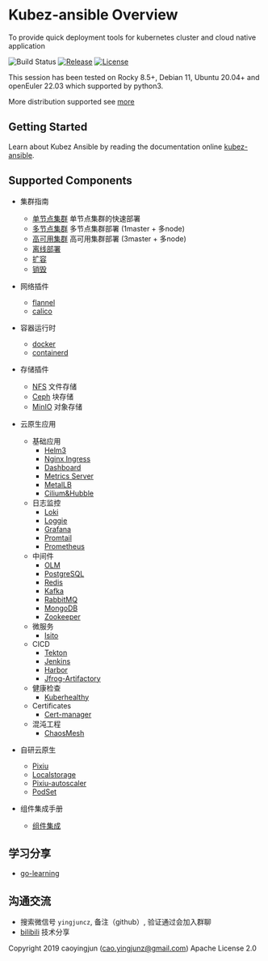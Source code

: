 # Kubez-ansible Overview

To provide quick deployment tools for kubernetes cluster and cloud native application

![Build Status][build-url]
[![Release][release-image]][release-url]
[![License][license-image]][license-url]

This session has been tested on Rocky 8.5+, Debian 11, Ubuntu 20.04+ and openEuler 22.03 which supported by python3.

More distribution supported see [more](https://github.com/gopixiu-io/kubez-ansible/tree/stable/tiger)

## Getting Started
Learn about Kubez Ansible by reading the documentation online [kubez-ansible](https://www.bilibili.com/video/BV1L84y1h7LE/).

## Supported Components
- 集群指南
  - [单节点集群](docs/install/all-in-one.md) 单节点集群的快速部署
  - [多节点集群](docs/install/multinode.md) 多节点集群部署 (1master + 多node)
  - [高可用集群](docs/install/availability.md) 高可用集群部署 (3master + 多node)
  - [离线部署](https://github.com/pixiu-io/kubez-ansible-offline)
  - [扩容](docs/install/expansion.md)
  - [销毁](docs/install/destroy.md)

- 网络插件
  - [flannel](https://github.com/flannel-io/flannel)
  - [calico](https://github.com/projectcalico/calico)

- 容器运行时
  - [docker](https://github.com/docker)
  - [containerd](https://github.com/containerd/containerd)

- 存储插件
  - [NFS](docs/apply/nfs.md) 文件存储
  - [Ceph](docs/apply/ceph-guide.md) 块存储
  - [MinIO](docs/apply/minio.md) 对象存储

- 云原生应用
  - 基础应用
    - [Helm3](docs/apply/helm3-guide.md)
    - [Nginx Ingress](docs/apply/ingress.md)
    - [Dashboard](docs/apply/dashboard.md)
    - [Metrics Server](docs/apply/metrics.md)
    - [MetalLB](docs/apply/metallb.md)
    - [Cilium&Hubble](docs/apply/cilium.md)
  - 日志监控
    - [Loki](docs/apply/loki.md)
    - [Loggie](docs/apply/loggie.md)
    - [Grafana](docs/apply/grafana.md)
    - [Promtail](docs/apply/promtail.md)
    - [Prometheus](docs/apply/prometheus.md)
  - 中间件
    - [OLM](docs/paas/olm.md)
    - [PostgreSQL](docs/paas/postgres.md)
    - [Redis](docs/paas/redis.md)
    - [Kafka](docs/paas/kafka.md)
    - [RabbitMQ](docs/paas/rabbitmq.md)
    - [MongoDB](docs/paas/mongodb.md)
    - [Zookeeper](docs/paas/zookeeper.md)
  - 微服务
    - [Isito](docs/apply/istio.md)
  - CICD
    - [Tekton](docs/apply/tekton.md)
    - [Jenkins](docs/apply/jenkins.md)
    - [Harbor](docs/apply/harbor.md)
    - [Jfrog-Artifactory](docs/apply/artifactory.md)
  - 健康检查
    - [Kuberhealthy](docs/apply/kuberhealthy.md)
  - Certificates
    - [Cert-manager](docs/apply/cert-manager.md)
  - 混沌工程
    - [ChaosMesh](docs/apply/chaos-mesh.md)

- 自研云原生
  - [Pixiu](https://github.com/caoyingjunz/pixiu)
  - [Localstorage](https://github.com/caoyingjunz/csi-driver-localstorage)
  - [Pixiu-autoscaler](https://github.com/caoyingjunz/pixiu-autoscaler)
  - [PodSet](https://github.com/caoyingjunz/podset-operator)
- 组件集成手册
  - [组件集成](docs/install/app-integration-doc.md)
## 学习分享
- [go-learning](https://github.com/caoyingjunz/go-learning)

## 沟通交流
- 搜索微信号 `yingjuncz`, 备注（github）, 验证通过会加入群聊
- [bilibili](https://space.bilibili.com/3493104248162809?spm_id_from=333.1007.0.0) 技术分享

Copyright 2019 caoyingjun (cao.yingjunz@gmail.com) Apache License 2.0

[build-url]: https://github.com/gopixiu-io/kubez-ansible/actions/workflows/ci.yml/badge.svg
[release-image]: https://img.shields.io/badge/release-download-orange.svg
[release-url]: https://www.apache.org/licenses/LICENSE-2.0.html
[license-image]: https://img.shields.io/badge/license-Apache%202-4EB1BA.svg
[license-url]: https://www.apache.org/licenses/LICENSE-2.0.html
